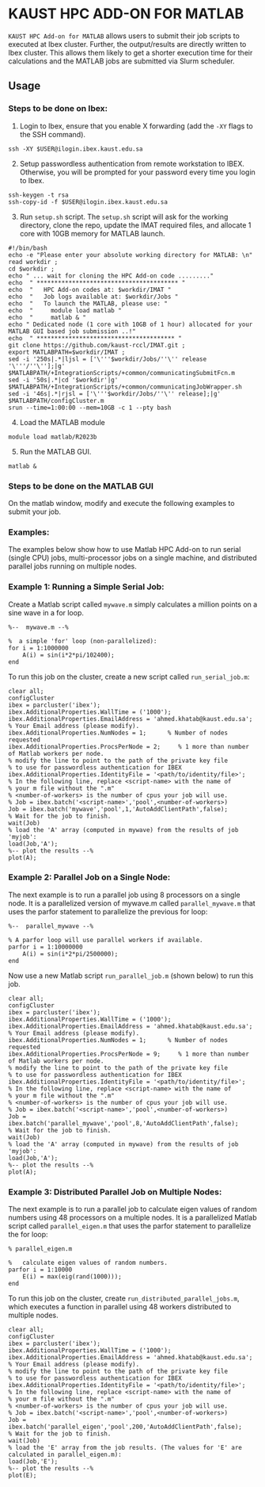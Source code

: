 # KAUST HPC ADD-ON FOR MATLAB

`KAUST HPC Add-on for MATLAB` allows users to submit their job scripts to executed at Ibex cluster. 
Further, the output/results are directly written to Ibex cluster. This allows them likely to get 
a shorter execution time for their calculations and the MATLAB jobs are submitted via Slurm scheduler.


## Usage

### Steps to be done on Ibex:
1. Login to Ibex, ensure that you enable X forwarding (add the `-XY` flags to the SSH command).
```
ssh -XY $USER@ilogin.ibex.kaust.edu.sa
```

2. Setup passwordless authentication from remote workstation to IBEX. Otherwise, you will 
be prompted for your password every time you login to Ibex.
```
ssh-keygen -t rsa
ssh-copy-id -f $USER@ilogin.ibex.kaust.edu.sa
```

3. Run `setup.sh` script.  The `setup.sh` script will ask for the working directory, clone the repo, update the IMAT required files, and allocate 1 core with 10GB memory for MATLAB launch.
```
#!/bin/bash
echo -e "Please enter your absolute working directory for MATLAB: \n"
read workdir ;
cd $workdir ;
echo " ... wait for cloning the HPC Add-on code ........."
echo  " **************************************** "
echo  "   HPC Add-on codes at: $workdir/IMAT "
echo  "   Job logs available at: $workdir/Jobs "
echo  "   To launch the MATLAB, please use: "
echo  "     module load matlab "
echo  "     matlab & "
echo " Dedicated node (1 core with 10GB of 1 hour) allocated for your MATLAB GUI based job submission ..!"
echo  " *************************************** "
git clone https://github.com/kaust-rccl/IMAT.git ;
export MATLABPATH=$workdir/IMAT ;
sed -i '250s|.*|ljsl = ['\'''$workdir/Jobs/''\'' release '\'''/''\''];|g' $MATLABPATH/+IntegrationScripts/+common/communicatingSubmitFcn.m
sed -i '50s|.*|cd '$workdir'|g' $MATLABPATH/+IntegrationScripts/+common/communicatingJobWrapper.sh
sed -i '46s|.*|rjsl = ['\'''$workdir/Jobs/''\'' release];|g' $MATLABPATH/configCluster.m
srun --time=1:00:00 --mem=10GB -c 1 --pty bash
```

4. Load the MATLAB module
```
module load matlab/R2023b
```

5. Run the MATLAB GUI.
```
matlab &
```

### Steps to be done on the MATLAB GUI
On the matlab window, modify and execute the following examples to submit your job.

### Examples:
The examples below show how to use Matlab HPC Add-on to run serial (single CPU) jobs, multi-processor jobs on a single machine, and distributed parallel jobs running on multiple nodes.

### Example 1: Running a Simple Serial Job:
Create a Matlab script called `mywave.m` simply calculates a million points on a sine wave in a for loop.

```
%--  mywave.m --%

%  a simple 'for' loop (non-parallelized):
for i = 1:1000000
    A(i) = sin(i*2*pi/102400);
end
```
To run this job on the cluster, create a new script called `run_serial_job.m`:
```
clear all;
configCluster
ibex = parcluster('ibex');
ibex.AdditionalProperties.WallTime = ('1000');
ibex.AdditionalProperties.EmailAddress = 'ahmed.khatab@kaust.edu.sa';  % Your Email address (please modify).
ibex.AdditionalProperties.NumNodes = 1;      % Number of nodes requested 
ibex.AdditionalProperties.ProcsPerNode = 2;     % 1 more than number of Matlab workers per node.
% modify the line to point to the path of the private key file 
% to use for passwordless authentication for IBEX
ibex.AdditionalProperties.IdentityFile = '<path/to/identity/file>';
% In the following line, replace <script-name> with the name of 
% your m file without the ".m"
% <number-of-workers> is the number of cpus your job will use.
% Job = ibex.batch('<script-name>','pool',<number-of-workers>)
Job = ibex.batch('mywave','pool',1,'AutoAddClientPath',false);
% Wait for the job to finish.
wait(Job)
% load the 'A' array (computed in mywave) from the results of job 'myjob':
load(Job,'A');
%-- plot the results --%
plot(A);
```

### Example 2: Parallel Job on a Single Node:
The next example is to run a parallel job using 8 processors on a single node.  It is a parallelized version of mywave.m called `parallel_mywave.m` that uses the parfor statement to parallelize the previous for loop:

```
%--  parallel_mywave --%

% A parfor loop will use parallel workers if available.
parfor i = 1:10000000
    A(i) = sin(i*2*pi/2500000);
end
```
Now use a new Matlab script `run_parallel_job.m` (shown below) to run this job.
```
clear all;
configCluster
ibex = parcluster('ibex');
ibex.AdditionalProperties.WallTime = ('1000');
ibex.AdditionalProperties.EmailAddress = 'ahmed.khatab@kaust.edu.sa';  % Your Email address (please modify).
ibex.AdditionalProperties.NumNodes = 1;      % Number of nodes requested 
ibex.AdditionalProperties.ProcsPerNode = 9;     % 1 more than number of Matlab workers per node.
% modify the line to point to the path of the private key file 
% to use for passwordless authentication for IBEX
ibex.AdditionalProperties.IdentityFile = '<path/to/identity/file>';
% In the following line, replace <script-name> with the name of 
% your m file without the ".m"
% <number-of-workers> is the number of cpus your job will use.
% Job = ibex.batch('<script-name>','pool',<number-of-workers>)
Job = ibex.batch('parallel_mywave','pool',8,'AutoAddClientPath',false);
% Wait for the job to finish.
wait(Job)
% load the 'A' array (computed in mywave) from the results of job 'myjob':
load(Job,'A');
%-- plot the results --%
plot(A);
```

### Example 3: Distributed Parallel Job on Multiple Nodes:
The next example is to run a parallel job to calculate eigen values of random numbers using 48 processors on a multiple nodes.  It is a parallelized Matlab script called `parallel_eigen.m` that uses the parfor statement to parallelize the for loop:

```
% parallel_eigen.m

%   calculate eigen values of random numbers.
parfor i = 1:10000
    E(i) = max(eig(rand(1000)));
end
```
To run this job on the cluster, create `run_distributed_parallel_jobs.m`, which executes a function in parallel using 48 workers distributed to multiple nodes.
```
clear all;
configCluster
ibex = parcluster('ibex');
ibex.AdditionalProperties.WallTime = ('1000');
ibex.AdditionalProperties.EmailAddress = 'ahmed.khatab@kaust.edu.sa';  % Your Email address (please modify).
% modify the line to point to the path of the private key file 
% to use for passwordless authentication for IBEX
ibex.AdditionalProperties.IdentityFile = '<path/to/identity/file>';
% In the following line, replace <script-name> with the name of 
% your m file without the ".m"
% <number-of-workers> is the number of cpus your job will use.
% Job = ibex.batch('<script-name>','pool',<number-of-workers>)
Job = ibex.batch('parallel_eigen','pool',200,'AutoAddClientPath',false);
% Wait for the job to finish.  
wait(Job)
% load the 'E' array from the job results. (The values for 'E' are calculated in parallel_eigen.m):
load(Job,'E');
%-- plot the results --%
plot(E);
```

